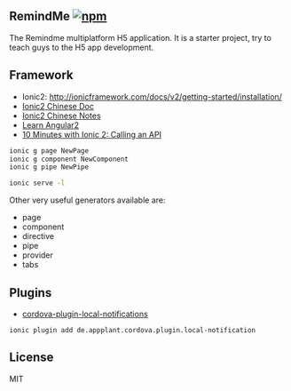 ## RemindMe [![npm][npm-svg]][npm]

[npm]: https://npmjs.org/package/remindme
[npm-svg]: https://img.shields.io/npm/v/remindme.svg
[npm-download-svg]: https://img.shields.io/npm/dm/remindme.svg
[npm-license-svg]: https://img.shields.io/npm/l/remindme.svg
[travis-svg]: https://travis-ci.org/snowyu/remindme.js.svg?branch=master
[travis]: http://travis-ci.org/snowyu/remindme.js
[codeclimate-svg]: https://codeclimate.com/github/snowyu/remindme.js/badges/gpa.svg
[codeclimate]: https://codeclimate.com/github/snowyu/remindme.js
[codeclimate-test-svg]: https://codeclimate.com/github/snowyu/remindme.js/badges/coverage.svg
[codeclimate-test]: https://codeclimate.com/github/snowyu/remindme.js/coverage

The Remindme multiplatform H5 application.
It is a starter project, try to teach guys to the H5 app development.

## Framework

* Ionic2: http://ionicframework.com/docs/v2/getting-started/installation/
* [Ionic2 Chinese Doc](https://github.com/XueRainey/ionic2)
* [Ionic2 Chinese Notes](http://www.cnblogs.com/greyzeng/p/5532323.html)
* [Learn Angular2](http://learnangular2.com/)
* [10 Minutes with Ionic 2: Calling an API](http://blog.ionic.io/10-minutes-with-ionic-2-calling-an-api/)

```bash
ionic g page NewPage
ionic g component NewComponent
ionic g pipe NewPipe

ionic serve -l
```

Other very useful generators available are:

* page
* component
* directive
* pipe
* provider
* tabs

## Plugins

* [cordova-plugin-local-notifications](https://github.com/katzer/cordova-plugin-local-notifications)

```
ionic plugin add de.appplant.cordova.plugin.local-notification
```

## License

MIT

